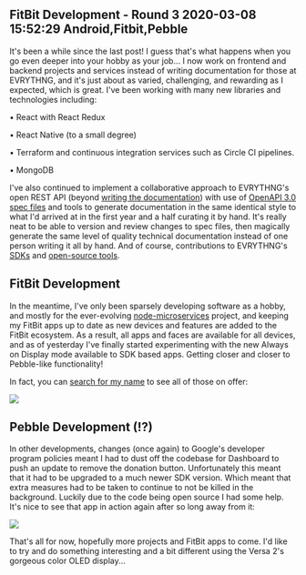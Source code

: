 FitBit Development - Round 3
2020-03-08 15:52:29
Android,Fitbit,Pebble
---

It's been a while since the last post! I guess that's what happens when you go even deeper into your hobby as your job... I now work on frontend and backend projects and services instead of writing documentation for those at EVRYTHNG, and it's just about as varied, challenging, and rewarding as I expected, which is great. I've been working with many new libraries and technologies including:

 • React with React Redux

 • React Native (to a small degree)

 • Terraform and continuous integration services such as Circle CI pipelines.

 • MongoDB

I've also continued to implement a collaborative approach to EVRYTHNG's open REST API (beyond <a href="https://developers.evrythng.com/docs">writing the documentation</a>) with use of <a href="https://github.com/evrythng/openapi">OpenAPI 3.0 spec files</a> and tools to generate documentation in the same identical style to what I'd arrived at in the first year and a half curating it by hand. It's really neat to be able to version and review changes to spec files, then magically generate the same level of quality technical documentation instead of one person writing it all by hand. And of course, contributions to EVRYTHNG's <a href="https://github.com/evrythng/evrythng.js">SDKs</a> and <a href="https://github.com/evrythng/evrythng-cli">open-source tools</a>.

## FitBit Development

In the meantime, I've only been sparsely developing software as a hobby, and mostly for the ever-evolving <a href="https://github.com/c-d-lewis/node-microservices">node-microservices</a> project, and keeping my FitBit apps up to date as new devices and features are added to the FitBit ecosystem. As a result, all apps and faces are available for all devices, and as of yesterday I've finally started experimenting with the new Always on Display mode available to SDK based apps. Getting closer and closer to Pebble-like functionality!

In fact, you can <a href="https://gallery.fitbit.com/search?terms=chris%20lewis">search for my name</a> to see all of those on offer:

![](/assets/import/media/2020/03/fitbit-round-3.png)

## Pebble Development (!?)

In other developments, changes (once again) to Google's developer program policies meant I had to dust off the codebase for Dashboard to push an update to remove the donation button. Unfortunately this meant that it had to be upgraded to a much newer SDK version. Which meant that extra measures had to be taken to continue to not be killed in the background. Luckily due to the code being open source I had some help. It's nice to see that app in action again after so long away from it:

![](/assets/import/media/2020/03/img_20200204_210524.jpg)

That's all for now, hopefully more projects and FitBit apps to come. I'd like to try and do something interesting and a bit different using the Versa 2's gorgeous color OLED display...
